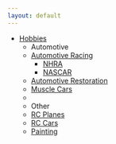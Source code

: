 ```yaml
---
layout: default
---
```




<div class="nav-collapse collapse">
<ul class="nav">


<div class="hero-unit">

<li class="dropdown">
  <a href="#" class="dropdown-toggle" data-toggle="dropdown">Hobbies <b class="caret"></b></a>
  <ul class="dropdown-menu">
    <li class="nav-header">Automotive</li>
    <li class="dropdown-submenu">
      <a tabindex="-1" href="#">Automotive Racing</a>
      <ul class="dropdown-menu">
      <li><a href="#">NHRA</a></li>
      <li><a href="#">NASCAR</a></li>
      </ul>
    </li>
    <li><a href="#">Automotive Restoration</a></li>
    <li><a href="#">Muscle Cars</a></li>
    <li class="divider"></li>
    <li class="nav-header">Other</li>
    <li><a href="#">RC Planes</a></li>
    <li><a href="#">RC Cars</a></li>
    <li><a href="#">Painting</a></li>
  </ul>
</li>

</div>
</ul></div>